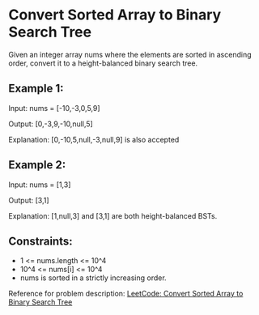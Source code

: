 # Convert Sorted Array to Binary Search Tree
Given an integer array nums where the elements are sorted in ascending order, convert it to a 
height-balanced binary search tree.

## Example 1:

Input: nums = [-10,-3,0,5,9]

Output: [0,-3,9,-10,null,5]

Explanation: [0,-10,5,null,-3,null,9] is also accepted


## Example 2:

Input: nums = [1,3]

Output: [3,1]

Explanation: [1,null,3] and [3,1] are both height-balanced BSTs.


## Constraints:
- 1 <= nums.length <= 10^4
- 10^4 <= nums[i] <= 10^4
- nums is sorted in a strictly increasing order.

Reference for problem description: [LeetCode: Convert Sorted Array to Binary Search Tree](https://leetcode.com/problems/convert-sorted-array-to-binary-search-tree/)
